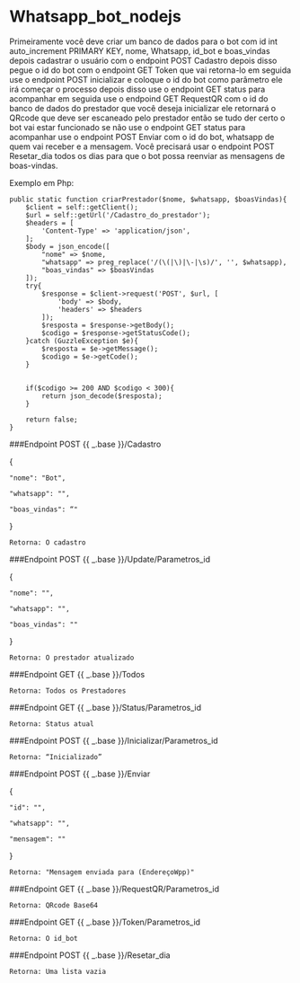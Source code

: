 # Whatsapp_bot_nodejs

Primeiramente você deve criar um banco de dados para o bot com id int auto_increment PRIMARY KEY, nome, Whatsapp, id_bot e
boas_vindas depois cadastrar o usuário com o endpoint POST Cadastro depois disso pegue o id do bot com o endpoint GET Token que vai
retorna-lo em seguida use o endpoint POST inicializar e coloque o id do bot como parâmetro ele irá começar o processo depois disso use o
endpoint GET status para acompanhar em seguida use o endpoind GET RequestQR com o id do banco de dados do prestador que você
deseja inicializar ele retornará o QRcode que deve ser escaneado pelo prestador então se tudo der certo o bot vai estar funcionado se não
use o endpoint GET status para acompanhar use o endpoint POST Enviar com o id do bot, whatsapp de quem vai receber e a mensagem. 
Você precisará usar o endpoint POST Resetar_dia todos os dias para que o bot possa reenviar as mensagens de boas-vindas.


Exemplo em Php:

    public static function criarPrestador($nome, $whatsapp, $boasVindas){
        $client = self::getClient();
        $url = self::getUrl('/Cadastro_do_prestador');
        $headers = [
            'Content-Type' => 'application/json',
        ];
        $body = json_encode([
            "nome" => $nome,
            "whatsapp" => preg_replace('/(\(|\)|\-|\s)/', '', $whatsapp),
            "boas_vindas" => $boasVindas
        ]);
        try{
            $response = $client->request('POST', $url, [
                'body' => $body,
                'headers' => $headers
            ]);
            $resposta = $response->getBody();
            $codigo = $response->getStatusCode();
        }catch (GuzzleException $e){
            $resposta = $e->getMessage();
            $codigo = $e->getCode();
        }


        if($codigo >= 200 AND $codigo < 300){
            return json_decode($resposta);
        }

        return false;
    }




###Endpoint POST {{ _.base }}/Cadastro 

{ 

	"nome": "Bot", 

	"whatsapp": "", 

	"boas_vindas": “" 

} 

```Retorna: O cadastro```
 
###Endpoint POST {{ _.base }}/Update/Parametros_id 

{ 

	"nome": "", 

	"whatsapp": "", 

	"boas_vindas": "" 

} 

```Retorna: O prestador atualizado ```

###Endpoint GET {{ _.base }}/Todos

```Retorna: Todos os Prestadores```

###Endpoint GET {{ _.base }}/Status/Parametros_id 

```Retorna: Status atual```
 

###Endpoint POST {{ _.base }}/Inicializar/Parametros_id 

```Retorna: “Inicializado”```
 

###Endpoint POST {{ _.base }}/Enviar 

{ 

	"id": "",                                            

	"whatsapp": "", 

	"mensagem": "" 

} 

```Retorna: "Mensagem enviada para (EndereçoWpp)"```
 

###Endpoint GET {{ _.base }}/RequestQR/Parametros_id 

```Retorna: QRcode Base64```
 

###Endpoint GET {{ _.base }}/Token/Parametros_id 

```Retorna: O id_bot ```
 
###Endpoint POST {{ _.base }}/Resetar_dia 

```Retorna: Uma lista vazia```

